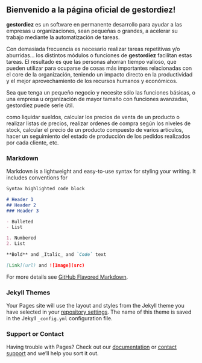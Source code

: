 ## Bienvenido a la página oficial de gestordiez!

**gestordiez** es un software en permanente desarrollo para ayudar a las empresas u organizaciones, sean pequeñas o grandes, a acelerar su trabajo mediante la automatización de tareas. 

Con demasiada frecuencia es necesario realizar tareas repetitivas y/o aburridas... los distintos módulos o funciones de **gestordiez** facilitan estas tareas. El resultado es que las personas ahorran tiempo valioso, que pueden utilizar para ocuparse de cosas más importantes relacionadas con el core de la organización, teniendo un impacto directo en la productividad y el mejor aprovechamiento de los recursos humanos y económicos. 

Sea que tenga un pequeño negocio y necesite sólo las funciones básicas, o una empresa u organización de mayor tamaño con funciones avanzadas, gestordiez puede serle útil.

como liquidar sueldos, calcular los precios de venta de un producto o realizar listas de precios, realizar ordenes de compra según los niveles de stock, calcular el precio de un producto compuesto de varios artículos, hacer un seguimiento del estado de producción de los pedidos realizados por cada cliente, etc.

### Markdown

Markdown is a lightweight and easy-to-use syntax for styling your writing. It includes conventions for

```markdown
Syntax highlighted code block

# Header 1
## Header 2
### Header 3

- Bulleted
- List

1. Numbered
2. List

**Bold** and _Italic_ and `Code` text

[Link](url) and ![Image](src)
```

For more details see [GitHub Flavored Markdown](https://guides.github.com/features/mastering-markdown/).

### Jekyll Themes

Your Pages site will use the layout and styles from the Jekyll theme you have selected in your [repository settings](https://github.com/nkne/gestordiez/settings). The name of this theme is saved in the Jekyll `_config.yml` configuration file.

### Support or Contact

Having trouble with Pages? Check out our [documentation](https://help.github.com/categories/github-pages-basics/) or [contact support](https://github.com/contact) and we’ll help you sort it out.
